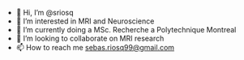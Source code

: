 - 👋 Hi, I’m @sriosq
- 👀 I’m interested in MRI and Neuroscience
- 🌱 I’m currently doing a MSc. Recherche a Polytechnique Montreal
- 💞️ I’m looking to collaborate on MRI research
- 📫 How to reach me sebas.riosq99@gmail.com

<!---
sriosq/sriosq is a ✨ special ✨ repository because its `README.md` (this file) appears on your GitHub profile.
You can click the Preview link to take a look at your changes.
--->
